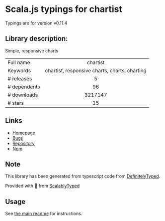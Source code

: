 
# Scala.js typings for chartist

Typings are for version v0.11.4

## Library description:
Simple, responsive charts

|                    |                 |
| ------------------ | :-------------: |
| Full name          | chartist |
| Keywords           | chartist, responsive charts, charts, charting |
| # releases         | 5 |
| # dependents       | 96 |
| # downloads        | 3217147 |
| # stars            | 15 |

## Links
- [Homepage](https://gionkunz.github.io/chartist-js)
- [Bugs](https://github.com/gionkunz/chartist-js/issues)
- [Repository](https://github.com/gionkunz/chartist-js)
- [Npm](https://www.npmjs.com/package/chartist)
    


## Note
This library has been generated from typescript code from [DefinitelyTyped](https://definitelytyped.org).

Provided with :purple_heart: from [ScalablyTyped](https://github.com/oyvindberg/ScalablyTyped)

## Usage
See [the main readme](../../readme.md) for instructions.


